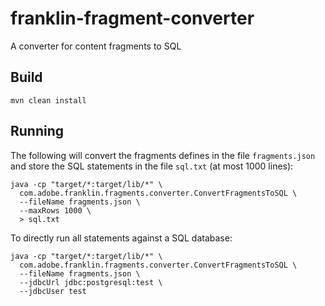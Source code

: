 # franklin-fragment-converter
A converter for content fragments to SQL

## Build

    mvn clean install


## Running

The following will convert the fragments defines in the file `fragments.json`
and store the SQL statements in the file `sql.txt` (at most 1000 lines):

    java -cp "target/*:target/lib/*" \
      com.adobe.franklin.fragments.converter.ConvertFragmentsToSQL \
      --fileName fragments.json \
      --maxRows 1000 \
      > sql.txt

To directly run all statements against a SQL database:

    java -cp "target/*:target/lib/*" \
      com.adobe.franklin.fragments.converter.ConvertFragmentsToSQL \
      --fileName fragments.json \
      --jdbcUrl jdbc:postgresql:test \
      --jdbcUser test
